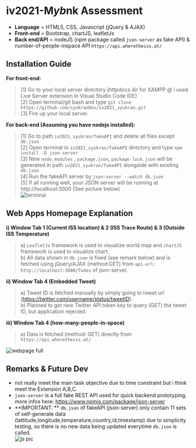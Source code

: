 # iv2021-M*yb*nk Assessment
- **Language** = HTML5, CSS, Javascript (jQuery & AJAX) <br />
- **Front-end** = Bootstrap, chartJS, leafletJs <br /> 
- **Back end/API** = nodeJS (npm package called `json-server` as fake API) & number-of-people-inspace API `https://api.wheretheiss.at/` <br /> 

## Installation Guide
**For front-end:** <br /> 
> [1] Go to your local server directory (httpdocs dir for XAMPP @ i used Live Server extension in Visual Studio Code IDE) <br /> 
> [2] Open terminal/git bash and type `git clone https://github.com/syukranDev/iv2021_syukran.git` <br /> 
> [3] Fire up your local server. <br /> 

**For back-end (Assuming you have nodejs installed):** <br /> 
> [1] Go to path `iv2021_syukran/fakeAPI` and delete all files except `db.json` <br />
> [2] Open terminal in `iv2021_syukran/fakeAPI` directory and type `npm install -D json-server` <br />
> [3] New `node_modules` , `package.json`, `package-lock.json` will be generated in path `iv2021_syukran/fakeAPI` alongside with existing `db.json` <br />
> [4] Run the fakeAPI server by `json-server --watch db.json`<br />
> [5] If all running well, your JSON server will be running at http://localhost:3000 (See picture below) <br /> 
>![terminal](https://user-images.githubusercontent.com/51852197/144419980-2458bd7d-2970-4589-8fcb-82c0abb27474.PNG)



## Web Apps Homepage Explanation
**i) Window Tab 1 (Current ISS location) & 2 (ISS Trace Route) & 3 (Outside ISS Temperature)** <br />
> a) `LeafletJs` framework is used to visualize world map and `chartJS` framework is used to visualize chart. <br />
> b) All data shown in `db.json` is fixed (see remark below) and is fetched using jQuery/AJAX (method:GET) from `api-url: http://localhost:3000/Todos` of json-server. <br />

**ii) Window Tab 4 (Embedded Tweet)** <br />
> a) Tweet ID is fetched manually by simply going to tweet url (https://twitter.com/username/status/tweetID). <br />
> b) Planned to get new Twitter API token key to query (GET) the tweet ID, but application rejected. <br />

**iii) Window Tab 4 (how-many-people-in-space)**  <br />
> a) Data is fetched (method: GET) directly from `https://api.wheretheiss.at/` <br />

![webpage full](https://user-images.githubusercontent.com/51852197/144421024-c483d602-7249-4ef6-9b97-f4659d59397f.png)

## Remarks & Future Dev
- not really meet the main task objective due to time constraint but i think meet the Extension A,B,C. <br />
- `json-server` is a full fake REST API used for quick backend prototyping,  more infos here: https://www.npmjs.com/package/json-server <br />
- **IMPORTANT: ** `db.json` of fakeAPI (json-server) only contain 11 sets of self-generate data (lattitude,longitude,temperature,country,id,timestamp) due to simplicity testing, so there is no new data being updated everytime `db.json` is called. <br />
![js pic](https://user-images.githubusercontent.com/51852197/144367245-cad431bb-6ad2-4091-8462-34f8130a9eb7.PNG) <br />




